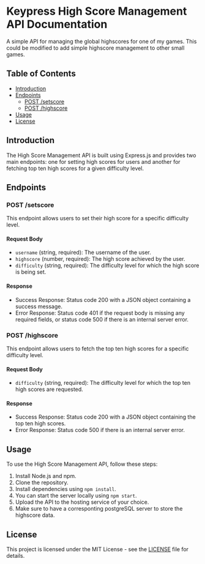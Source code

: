 # Keypress High Score Management API Documentation

A simple API for managing the global highscores for one of my games. This could be modified to add simple highscore management to other small games.

## Table of Contents
- [Introduction](#introduction)
- [Endpoints](#endpoints)
  - [POST /setscore](#post-setscore)
  - [POST /highscore](#post-highscore)
- [Usage](#usage)
- [License](#license)

## Introduction

The High Score Management API is built using Express.js and provides two main endpoints: one for setting high scores for users and another for fetching top ten high scores for a given difficulty level.

## Endpoints

### POST /setscore

This endpoint allows users to set their high score for a specific difficulty level.

#### Request Body

- `username` (string, required): The username of the user.
- `highscore` (number, required): The high score achieved by the user.
- `difficulty` (string, required): The difficulty level for which the high score is being set.

#### Response

- Success Response: Status code 200 with a JSON object containing a success message.
- Error Response: Status code 401 if the request body is missing any required fields, or status code 500 if there is an internal server error.

### POST /highscore

This endpoint allows users to fetch the top ten high scores for a specific difficulty level.

#### Request Body

- `difficulty` (string, required): The difficulty level for which the top ten high scores are requested.

#### Response

- Success Response: Status code 200 with a JSON object containing the top ten high scores.
- Error Response: Status code 500 if there is an internal server error.

## Usage

To use the High Score Management API, follow these steps:

1. Install Node.js and npm.
2. Clone the repository.
3. Install dependencies using `npm install`.
4. You can start the server locally using `npm start`.
5. Upload the API to the hosting service of your choice.
6. Make sure to have a corresponting postgreSQL server to store the highscore data.

## License

This project is licensed under the MIT License - see the [LICENSE](LICENSE) file for details.